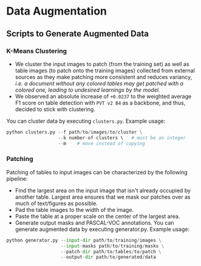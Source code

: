 # Data Augmentation
## Scripts to Generate Augmented Data

### K-Means Clustering
- We cluster the input images to patch (from the training set) as well as table images (to patch onto the training images) collected from external sources as they make patching more consistent and reduces variancy, *i.e. a document without any colored tables may get patched with a colored one, leading to undesired learnings by the model.*
- We observed an absolute increase of `+0.0237` to the weighted average F1 score on table detection with `PVT v2 B4` as a backbone, and thus, decided to stick with clustering.

You can cluster data by executing `clusters.py`. Example usage:
```python
python clusters.py --f path/to/images/to/cluster \
                   --k number-of-clusters \   # must be an integer
                   --m    # move instead of copying
```

### Patching
Patching of tables to input images can be characterized by the following pipeline:
- Find the largest area on the input image that isn't already occupied by another table. Largest area ensures that we mask our patches over as much of text/figures as possible.
- Pad the table images to the width of the image.
- Paste the table at a proper scale on the center of the largest area.
- Generate output masks and PASCAL-VOC annotations.
You can generate augmented data by executing generator.py. Example usage:
```python
python generator.py --input-dir path/to/training/images \
                    --input-masks path/to/training/masks \
                    --patch-dir path/to/tables/to/patch \
                    --output-dir path/to/generated/data
```